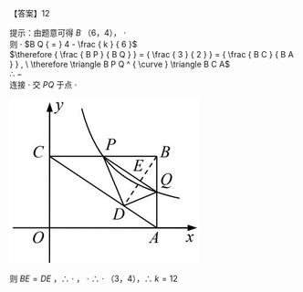 【答案】12

提示：由题意可得 $B$ （6，4）， $\cdot$   
则 $\cdot$ $B Q { = } 4 - \frac { k } { 6 }$   
$\therefore { \frac { B P } { B Q } } = { \frac { 3 } { 2 } } = { \frac { B C } { B A } } , \ \therefore \triangle B P Q ^ { \curve } \triangle B C A$   
∴ $-$   
连接 $\cdot$ 交 $P Q$ 于点 $\cdot$

![](<../../qs_image_DB/专题1-4_一文搞定反比例函数7个模型，13类题型（解析版）_/7d13897d0308c773e10cb6b64422330193b93aa8e0ca08f2373009871185163c.jpg>)

则 $B E { = } D E$ ，∴ $\cdot$ ， $\cdot$ ∴ $\cdot$ （3，4），∴ $k { = } 1 2$

